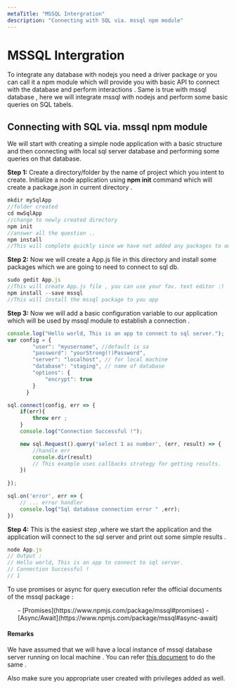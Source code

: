 ```yaml
---
metaTitle: "MSSQL Intergration"
description: "Connecting with SQL via. mssql npm module"
---
```


# MSSQL Intergration


To integrate any database with nodejs you need a driver package or you can call it a npm module which will provide you with basic API to connect with the database and perform interactions .
Same is true with mssql database , here we will integrate mssql with nodejs and perform some basic queries on SQL tabels.



## Connecting with SQL via. mssql npm module


We will start with creating a simple node application with a basic structure and then connecting with local sql server database and performing some queries on that database.

**Step 1:** Create a directory/folder by the name of project which you intent to create. Initialize a node application using **npm init** command which will create a package.json in current directory .

```js
mkdir mySqlApp
//folder created 
cd mwSqlApp
//change to newly created directory
npm init
//answer all the question ..
npm install
//This will complete quickly since we have not added any packages to our app.

```

**Step 2:** Now we will create a App.js file in this directory and install some packages which we are going to need to connect to sql db.

```js
sudo gedit App.js
//This will create App.js file , you can use your fav. text editor :)
npm install --save mssql
//This will install the mssql package to you app

```

**Step 3:** Now we will add a basic configuration variable to our application which will be used by mssql module to establish a connection .

```js
console.log("Hello world, This is an app to connect to sql server.");
var config = {
        "user": "myusername", //default is sa
        "password": "yourStrong(!)Password",
        "server": "localhost", // for local machine
        "database": "staging", // name of database
        "options": {
            "encrypt": true
        }
      }

sql.connect(config, err => { 
    if(err){
        throw err ;
    }
    console.log("Connection Successful !");

    new sql.Request().query('select 1 as number', (err, result) => {
        //handle err
        console.dir(result)
        // This example uses callbacks strategy for getting results.
    })
        
});

sql.on('error', err => {
    // ... error handler 
    console.log("Sql database connection error " ,err);
})

```

**Step 4:** This is the easiest step ,where we start the application and the application will connect to the sql server and print out some simple results .

```js
node App.js
// Output : 
// Hello world, This is an app to connect to sql server.
// Connection Successful !
// 1

```

> 
To use promises or async for query execution refer the official documents of the mssql package :
<ul>
- [Promises](https://www.npmjs.com/package/mssql#promises)
- [Async/Await](https://www.npmjs.com/package/mssql#async-await)
</ul>




#### Remarks


We have assumed that we will have a local instance of mssql database server running on local machine . You can refer [this document](https://docs.microsoft.com/en-us/sql/linux/sql-server-linux-setup-ubuntu) to do the same .

Also make sure you appropriate user created with privileges added as well.

